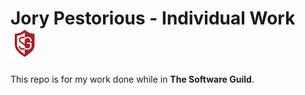 # Jory Pestorious - Individual Work ![Software Guild Logo](swg.jpg)
This repo is for my work done while in **The Software Guild**.
